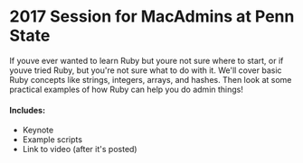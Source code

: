 # 2017 Session for MacAdmins at Penn State

If youve ever wanted to learn Ruby but youre not sure where to start, or if youve tried Ruby, but you're not sure what to do with it. We'll cover basic Ruby concepts like strings, integers, arrays, and hashes. Then look at some practical examples of how Ruby can help you do admin things!
#### Includes:
* Keynote
* Example scripts
* Link to video (after it's posted)

